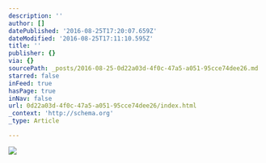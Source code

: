 ```yaml
---
description: ''
author: []
datePublished: '2016-08-25T17:20:07.659Z'
dateModified: '2016-08-25T17:11:10.595Z'
title: ''
publisher: {}
via: {}
sourcePath: _posts/2016-08-25-0d22a03d-4f0c-47a5-a051-95cce74dee26.md
starred: false
inFeed: true
hasPage: true
inNav: false
url: 0d22a03d-4f0c-47a5-a051-95cce74dee26/index.html
_context: 'http://schema.org'
_type: Article

---
```

![](https://the-grid-user-content.s3-us-west-2.amazonaws.com/cb4b6ed7-2454-458b-8276-b3dd88a73f28.jpg)